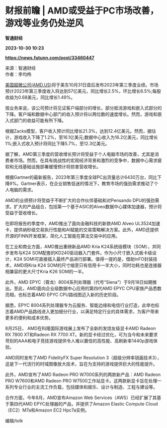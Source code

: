 # 财报前瞻 | AMD或受益于PC市场改善，游戏等业务仍处逆风
**智通财经**

**2023-10-30 10:23**

**https://news.futunn.com/post/33460447**

来源：智通财经  
作者：李均柃

[美国超微公司(AMD.US)](https://www.futunn.com/quote/stock?m=us&code=AMD)将于美东10月31日盘后发布2023年第三季度业绩。市场预计2023年第三季度收入将达到57亿美元，同比增长2.5%，环比增长6.5%;每股收益为0.68美元，同比增长1.49%。

按业务来说，该公司预计将见证客户端部分的增长，部分抵消游戏和嵌入式部分的下降。客户端和数据中心部门的收入预计将以两位数的速度增长。然而，游戏和嵌入式部门的收益可能有所下降。

根据Zacks模型，客户收入预计同比增长21.3%，达到12.4亿美元。然而，据估计，游戏收入下降了1.2%，至16.1亿美元;数据中心收入为16.2亿美元，同比增长1%;嵌入式收入预计将同比下降5.7%，至12.3亿美元。

据了解，AMD第三季度的营收增长预计将受益于个人电脑市场的改善，尤其是消费者市场。然而，在具有挑战性的宏观经济背景和激烈的竞争中，数据中心需求疲软和无线基础设施部署缓慢预计将损害营收增长。

根据Gartner的最新报告，2023年第三季度全球PC出货量总计6430万台，同比下降9%。Gartner表示，在企业销售低迷的情况下，教育市场的强劲需求推动了个人电脑的需求。

AMD的业绩预计将受益于不断扩大的合作伙伴基础和对Pensando DPU的强劲需求。扩大的产品组合，包括第一个基于ASIC的Alveo数据中心媒体加速器，预计将受益于营收增长。

在即将报告的季度中，AMD推出了面向金融科技的新款AMD Alveo UL3524加速卡，提供纳秒级交易执行性能和AI赋能的交易策略解决方案。此外，AMD还提供开源的FINN开发框架，简化人工智能在算法交易中的应用。

在工业和商业方面，AMD推出重磅新品AMD Kria K24系统级模块（SOM），并同步发布与K24 SOM配套的KD240驱动器入门套件。作为小尺寸嵌入式板卡级设计，K24 SOMl可直接插入最终产品进行部署。值得一提的是，借助InFO封装技术，AMD将Kria K24 SOM的尺寸缩至只有信用卡一半大小，同时功耗也是连接器相兼容的更大尺寸Kria K26 SOM的一半。

此外，AMD EPYC（霄龙）8004系列处理器（代号“Siena”）于9月18日如期推出。至此，AMD面向企业级数据中心应用的第四代AMD EPYC CPU家族产品悉数亮相，也标志着AMD EPYC CPU路线图迈入新的历史阶段。

据悉，EPYC 8004系列处理器专为云服务、智能边缘和电信行业打造，此举也标志着AMD产品路线进入更加细分行业，以满足特定行业的具体需求，为客户带来更多的便利和成本优势。

8月25日， AMD在科隆国际游戏展上发布了全新的发烧友级显卡AMD Radeon RX 7800 XT和Radeon RX 7700 XT。新的显卡经过优化，可为当今和未来要求苛刻的AAA和电子竞技游戏提供令人难以置信的高性能、高刷新率1440p游戏体验。

AMD同时发布了AMD FidelityFX Super Resolution 3（超级分辨率锐画技术3），这是下一代流行的时域图像放大技术，旨在为支持的游戏提供巨大的性能提升。

此外，AMD宣布了AMD Radeon PRO W7000系列的两款新产品：AMD Radeon PRO W7600和AMD Radeon PRO W7500工作站显卡。这两款新显卡旨在处理一系列专业行业的主流工作负载，包括媒体和娱乐、设计与制造、工程与建设等。

合作方面，今年8月，AMD宣布Amazon Web Services（AWS）已经扩展了其基于第四代AMD EPYC处理器的产品，并提供了Amazon Elastic Compute Cloud（EC2）M7a和Amazon EC2 Hpc7a实例。

编辑/tolk